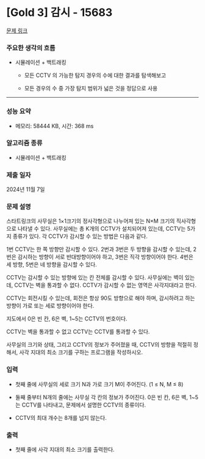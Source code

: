 # [Gold 3] 감시 - 15683 

[문제 링크](https://www.acmicpc.net/problem/15683) 

### 주요한 생각의 흐름
 
- 시뮬레이션 + 백트래킹

	- 모든 CCTV 의 가능한 탐지 경우의 수에 대한 결과를 탐색해보고

	- 모든 경우의 수 중 가장 탐지 범위가 넓은 것을 정답으로 사용

---

### 성능 요약

- 메모리: 58444 KB, 시간: 368 ms

### 알고리즘 종류

- 시뮬레이션 + 백트래킹

### 제출 일자

2024년 11월 7일

### 문제 설명

스타트링크의 사무실은 1×1크기의 정사각형으로 나누어져 있는 N×M 크기의 직사각형으로 나타낼 수 있다. 사무실에는 총 K개의 CCTV가 설치되어져 있는데, CCTV는 5가지 종류가 있다. 각 CCTV가 감시할 수 있는 방법은 다음과 같다.

1번 CCTV는 한 쪽 방향만 감시할 수 있다. 2번과 3번은 두 방향을 감시할 수 있는데, 2번은 감시하는 방향이 서로 반대방향이어야 하고, 3번은 직각 방향이어야 한다. 4번은 세 방향, 5번은 네 방향을 감시할 수 있다.

CCTV는 감시할 수 있는 방향에 있는 칸 전체를 감시할 수 있다. 사무실에는 벽이 있는데, CCTV는 벽을 통과할 수 없다. CCTV가 감시할 수 없는 영역은 사각지대라고 한다.

CCTV는 회전시킬 수 있는데, 회전은 항상 90도 방향으로 해야 하며, 감시하려고 하는 방향이 가로 또는 세로 방향이어야 한다.

지도에서 0은 빈 칸, 6은 벽, 1~5는 CCTV의 번호이다. 

CCTV는 벽을 통과할 수 없고 CCTV는 CCTV를 통과할 수 있다. 

사무실의 크기와 상태, 그리고 CCTV의 정보가 주어졌을 때, CCTV의 방향을 적절히 정해서, 사각 지대의 최소 크기를 구하는 프로그램을 작성하시오.

### 입력 

- 첫째 줄에 사무실의 세로 크기 N과 가로 크기 M이 주어진다. (1 ≤ N, M ≤ 8)

- 둘째 줄부터 N개의 줄에는 사무실 각 칸의 정보가 주어진다. 0은 빈 칸, 6은 벽, 1~5는 CCTV를 나타내고, 문제에서 설명한 CCTV의 종류이다. 

- CCTV의 최대 개수는 8개를 넘지 않는다.

### 출력 

- 첫째 줄에 사각 지대의 최소 크기를 출력한다.
